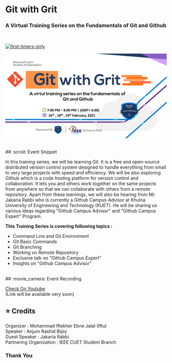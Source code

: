 # Git with Grit
### A Virtual Training Series on the Fundamentals of Git and Github
<br>

[![first-timers-only](https://img.shields.io/badge/first--timers-friendly-blue?style=for-the-badge&logo=appveyor)](https://www.firsttimersonly.com/)

<p align="center">
  <img src="Assets/Banner.png">
</p>

<br>
## :scroll: Event Snippet

In this training series, we will be learning Git. It is a free and open-source distributed version control system designed to handle everything from small to very large projects with speed and efficiency. 
We will be also exploring Github which is a code hosting platform for version control and collaboration. It lets you and others work together on the same projects from anywhere so that we can collaborate with others from a remote repository. 
Apart from these learnings, we will also be hearing from Mr. Jakaria Rabbi who is currently a Github Campus Advisor at Khulna University of Engineering and Technology (KUET). He will be sharing us various ideas regarding "Github Campus Advisor" and "Github Campus Expert" Program.

**This Training Series is covering following topics :**
- Command Line and Git Environment
- Git Basic Commands
- Git Branching
- Working on Remote Repository
- Exclusive talk on "Github Campus Expert"
- Insights on "Github Campus Advisor"

<br>
## :movie_camera: Event Recording

 [Check On Youtube](#)  
 (Link will be available very soon)

## :star: Credits
Organizer : Mohammad Iftekher Ebne Jalal (Iftu) <br>
Speaker : Anjum Rashid Bijoy <br>
Guest Speaker : Jakaria Rabbi <br>
Partnering Organization : IEEE CUET Student Branch 

### Thank You
